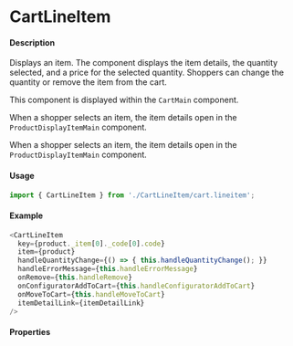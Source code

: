 # CartLineItem

#### Description

Displays an item. The component displays the item details, the quantity selected, and a price for the selected quantity. Shoppers can change the quantity or remove the item from the cart.

This component is displayed within the `CartMain` component.

When a shopper selects an item, the item details open in the `ProductDisplayItemMain` component.

When a shopper selects an item, the item details open in the `ProductDisplayItemMain` component.

#### Usage

```js
import { CartLineItem } from './CartLineItem/cart.lineitem';
```

#### Example

```js
<CartLineItem
  key={product._item[0]._code[0].code}
  item={product}
  handleQuantityChange={() => { this.handleQuantityChange(); }}
  handleErrorMessage={this.handleErrorMessage}
  onRemove={this.handleRemove}
  onConfiguratorAddToCart={this.handleConfiguratorAddToCart}
  onMoveToCart={this.handleMoveToCart}
  itemDetailLink={itemDetailLink}
/>
```

#### Properties

<!-- PROPS -->
